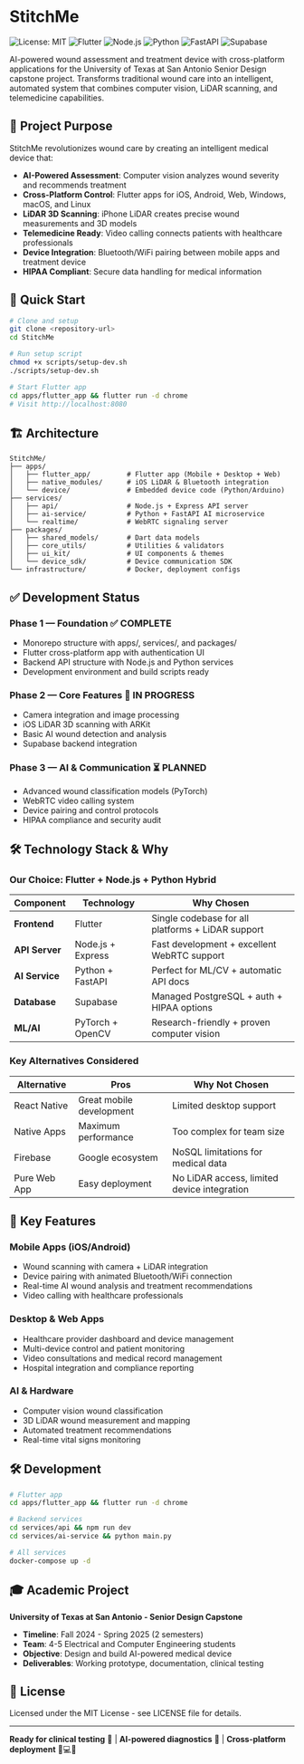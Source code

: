 # StitchMe

![License: MIT](https://img.shields.io/badge/License-MIT-yellow.svg)
![Flutter](https://img.shields.io/badge/Flutter-%2302569B.svg?style=flat&logo=Flutter&logoColor=white)
![Node.js](https://img.shields.io/badge/node.js-6DA55F?style=flat&logo=node.js&logoColor=white)
![Python](https://img.shields.io/badge/python-3670A0?style=flat&logo=python&logoColor=ffdd54)
![FastAPI](https://img.shields.io/badge/FastAPI-005571?style=flat&logo=fastapi)
![Supabase](https://img.shields.io/badge/Supabase-3ECF8E?style=flat&logo=supabase&logoColor=white)

AI-powered wound assessment and treatment device with cross-platform applications for the University of Texas at San Antonio Senior Design capstone project. Transforms traditional wound care into an intelligent, automated system that combines computer vision, LiDAR scanning, and telemedicine capabilities.

## 🎯 Project Purpose

StitchMe revolutionizes wound care by creating an intelligent medical device that:

- **AI-Powered Assessment**: Computer vision analyzes wound severity and recommends treatment
- **Cross-Platform Control**: Flutter apps for iOS, Android, Web, Windows, macOS, and Linux
- **LiDAR 3D Scanning**: iPhone LiDAR creates precise wound measurements and 3D models  
- **Telemedicine Ready**: Video calling connects patients with healthcare professionals
- **Device Integration**: Bluetooth/WiFi pairing between mobile apps and treatment device
- **HIPAA Compliant**: Secure data handling for medical information

## 🚀 Quick Start

```bash
# Clone and setup
git clone <repository-url>
cd StitchMe

# Run setup script
chmod +x scripts/setup-dev.sh
./scripts/setup-dev.sh

# Start Flutter app
cd apps/flutter_app && flutter run -d chrome
# Visit http://localhost:8080
```

## 🏗️ Architecture

```
StitchMe/
├── apps/
│   ├── flutter_app/         # Flutter app (Mobile + Desktop + Web)
│   ├── native_modules/      # iOS LiDAR & Bluetooth integration
│   └── device/              # Embedded device code (Python/Arduino)
├── services/
│   ├── api/                 # Node.js + Express API server
│   ├── ai-service/          # Python + FastAPI AI microservice
│   └── realtime/            # WebRTC signaling server
├── packages/
│   ├── shared_models/       # Dart data models
│   ├── core_utils/          # Utilities & validators
│   ├── ui_kit/              # UI components & themes
│   └── device_sdk/          # Device communication SDK
└── infrastructure/          # Docker, deployment configs
```

## ✅ Development Status

### **Phase 1 — Foundation** ✅ **COMPLETE**
- Monorepo structure with apps/, services/, and packages/
- Flutter cross-platform app with authentication UI
- Backend API structure with Node.js and Python services
- Development environment and build scripts ready

### **Phase 2 — Core Features** 🔄 **IN PROGRESS**
- Camera integration and image processing
- iOS LiDAR 3D scanning with ARKit
- Basic AI wound detection and analysis
- Supabase backend integration

### **Phase 3 — AI & Communication** ⏳ **PLANNED**
- Advanced wound classification models (PyTorch)
- WebRTC video calling system
- Device pairing and control protocols
- HIPAA compliance and security audit

## 🛠️ Technology Stack & Why

### **Our Choice: Flutter + Node.js + Python Hybrid**

| Component | Technology | Why Chosen |
|-----------|------------|------------|
| **Frontend** | Flutter | Single codebase for all platforms + LiDAR support |
| **API Server** | Node.js + Express | Fast development + excellent WebRTC support |
| **AI Service** | Python + FastAPI | Perfect for ML/CV + automatic API docs |
| **Database** | Supabase | Managed PostgreSQL + auth + HIPAA options |
| **ML/AI** | PyTorch + OpenCV | Research-friendly + proven computer vision |

### **Key Alternatives Considered**

| Alternative | Pros | Why Not Chosen |
|-------------|------|----------------|
| React Native | Great mobile development | Limited desktop support |
| Native Apps | Maximum performance | Too complex for team size |
| Firebase | Google ecosystem | NoSQL limitations for medical data |
| Pure Web App | Easy deployment | No LiDAR access, limited device integration |

## 🎯 Key Features

### **Mobile Apps (iOS/Android)**
- Wound scanning with camera + LiDAR integration
- Device pairing with animated Bluetooth/WiFi connection
- Real-time AI wound analysis and treatment recommendations
- Video calling with healthcare professionals

### **Desktop & Web Apps**
- Healthcare provider dashboard and device management
- Multi-device control and patient monitoring
- Video consultations and medical record management
- Hospital integration and compliance reporting

### **AI & Hardware**
- Computer vision wound classification
- 3D LiDAR wound measurement and mapping
- Automated treatment recommendations
- Real-time vital signs monitoring

## 🛠️ Development

```bash
# Flutter app
cd apps/flutter_app && flutter run -d chrome

# Backend services
cd services/api && npm run dev
cd services/ai-service && python main.py

# All services
docker-compose up -d
```

## 🎓 Academic Project

**University of Texas at San Antonio - Senior Design Capstone**
- **Timeline**: Fall 2024 - Spring 2025 (2 semesters)
- **Team**: 4-5 Electrical and Computer Engineering students
- **Objective**: Design and build AI-powered medical device
- **Deliverables**: Working prototype, documentation, clinical testing

## 📄 License

Licensed under the MIT License - see LICENSE file for details.

---

**Ready for clinical testing** 🏥 | **AI-powered diagnostics** 🤖 | **Cross-platform deployment** 📱💻🌐